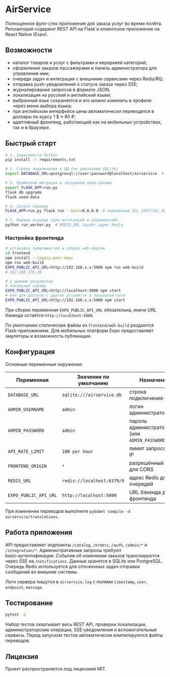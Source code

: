 # AirService

Полноценное фулл-стек приложение для заказа услуг во время полёта. Репозиторий содержит REST API на Flask и клиентское приложение на React&nbsp;Native (Expo).

## Возможности

* каталог товаров и услуг с фильтрами и иерархией категорий;
* оформление заказов пассажирами и панель администратора для управления ими;
* очереди задач и интеграция с внешними сервисами через Redis/RQ;
* отправка push-уведомлений о статусе заказа через SSE;
* журналирование запросов в формате JSON;
* локализация на русский и английский языки;
* выбранный язык сохраняется и его можно изменить в профиле через меню выбора языка;
* при английском интерфейсе цены автоматически переводятся в доллары по курсу 1 $ ≈ 80 ₽;
* адаптивный фронтенд, работающий как на мобильных устройствах, так и в браузере.

## Быстрый старт

```bash
# 1. Зависимости Python
pip install -r requirements.txt

# 2. Строка подключения к БД (по умолчанию SQLite)
export DATABASE_URL=postgresql://user:password@localhost/airservice  # при необходимости

# 3. Применяем миграции и загружаем демо-данные
export FLASK_APP=run.py
flask db upgrade
flask seed-data

# 4. Запуск сервера
FLASK_APP=run.py flask run --host=0.0.0.0  # переменные SSL_CERT/SSL_KEY включат HTTPS при наличии

# 5. Воркер очереди (для интеграций и уведомлений)
python run_worker.py  # REDIS_URL задаёт адрес Redis
```

### Настройка фронтенда

```bash
# установка зависимостей и сборка web-версии
cd frontend
npm install --legacy-peer-deps
npm run web-build
EXPO_PUBLIC_API_URL=http://192.168.x.x:5000 npm run web-build
# 192.168.178.20

# в режиме разработки
# локальный сервер
EXPO_PUBLIC_API_URL=http://localhost:5000 npm start
# или для доступа с других устройств в локальной сети
EXPO_PUBLIC_API_URL=http://192.168.x.x:5000 npm start
```

При сборке переменная `EXPO_PUBLIC_API_URL` обязательна, иначе URL бэкенда остаётся `http://localhost:5000`.

По умолчанию статические файлы из `frontend/web-build` раздаются Flask-приложением. Для мобильных платформ Expo предоставляет эмуляторы и возможность публикации.

## Конфигурация

Основные переменные окружения:

| Переменная           | Значение по умолчанию        | Назначение                                        |
|----------------------|------------------------------|---------------------------------------------------|
| `DATABASE_URL`       | `sqlite:///airservice.db`    | строка подключения к БД                           |
| `ADMIN_USERNAME`     | `admin`                      | логин администратора                              |
| `ADMIN_PASSWORD`     | `admin`                      | пароль администратора (или `ADMIN_PASSWORD_HASH`) |
| `API_RATE_LIMIT`     | `100 per hour`               | лимит запросов на IP                              |
| `FRONTEND_ORIGIN`    | `*`                          | разрешённый Origin для CORS                       |
| `REDIS_URL`          | `redis://localhost:6379/0`   | адрес Redis для очередей                          |
| `EXPO_PUBLIC_API_URL`| `http://localhost:5000`      | URL бэкенда для фронтенда                         |

При изменении переводов выполните `pybabel compile -d airservice/translations`.

## Работа приложения

API предоставляет эндпоинты `/catalog`, `/orders`, `/auth`, `/admin/*` и `/integration/*`. Административные запросы требуют basic‑аутентификации. События об изменении заказов транслируются через SSE на `/notifications`. Данные хранятся в SQLite или PostgreSQL. Очередь Redis используется для отложенных задач отправки сообщений во внешние системы.

Логи сервера пишутся в `airservice.log` с полями `timestamp`, `user`, `endpoint`, `message`.

## Тестирование

```bash
pytest -q
```

Набор тестов охватывает весь REST API, проверки локализации, администраторские операции, SSE‑уведомления и вспомогательные сервисы. Перед запуском тестов автоматически компилируются файлы переводов.

## Лицензия

Проект распространяется под лицензией MIT.
